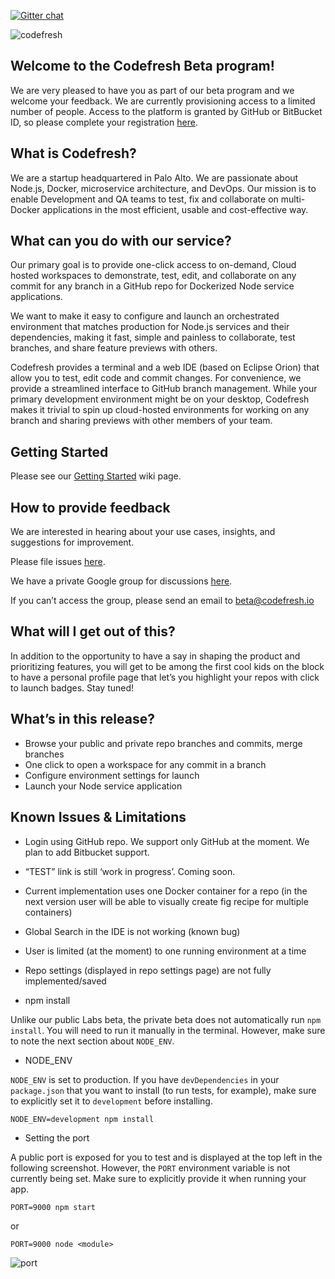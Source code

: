 [![Gitter chat](https://badges.gitter.im/codefresh-io/beta.png)](https://gitter.im/codefresh-io/beta "Gitter chat")

![codefresh](https://dl.dropboxusercontent.com/u/7079908/public_images/codefresh_logo_web.png)

## Welcome to the Codefresh Beta program!

We are very pleased to have you as part of our beta program and we welcome your feedback. We are currently provisioning access to a limited number of people. Access to the platform is granted by GitHub or BitBucket ID, so please complete your registration [here](http://goo.gl/forms/PjMqFDysVG).

## What is Codefresh?

We are a startup headquartered in Palo Alto. We are passionate about Node.js, Docker, microservice architecture, and DevOps. Our mission is to enable Development and QA teams to test, fix and collaborate on multi-Docker applications in the most efficient, usable and cost-effective way.

## What can you do with our service?

Our primary goal is to provide one-click access to on-demand, Cloud hosted workspaces to demonstrate, test, edit, and collaborate on any commit for any branch in a GitHub repo for Dockerized Node service applications.

We want to make it easy to configure and launch an orchestrated environment that matches production for Node.js services and their dependencies, making it fast, simple and painless to collaborate, test branches, and share feature previews with others.

Codefresh provides a terminal and a web IDE (based on Eclipse Orion) that allow you to test, edit code and commit changes. For convenience, we provide a streamlined interface to GitHub branch management. While your primary development environment might be on your desktop, Codefresh makes it trivial to spin up cloud-hosted environments for working on any branch and sharing previews with other members of your team.

## Getting Started

Please see our [Getting Started](https://github.com/codefresh-io/beta/wiki/Getting-Started) wiki page.

## How to provide feedback

We are interested in hearing about your use cases, insights, and suggestions for improvement.

Please file issues [here](https://github.com/codefresh-io/beta/issues).

We have a private Google group for discussions [here](https://groups.google.com/forum/#!forum/codefresh-private-beta).

If you can’t access the group, please send an email to beta@codefresh.io

## What will I get out of this?

In addition to the opportunity to have a say in shaping the product and prioritizing features, you will get to be among the first cool kids on the block to have a personal profile page that let’s you highlight your repos with click to launch badges. Stay tuned!

## What’s in this release?

 * Browse your public and private repo branches and commits, merge branches
 * One click to open a workspace for any commit in a branch
 * Configure environment settings for launch
 * Launch your Node service application

## Known Issues & Limitations

 * Login using GitHub repo. We support only GitHub at the moment. We plan to add Bitbucket support.
 * “TEST” link is still ‘work in progress’. Coming soon. 
 * Current implementation uses one Docker container for a repo (in the next version user will be able to visually create fig recipe for multiple containers) 
 * Global Search in the IDE is not working (known bug)
 * User is limited (at the moment) to one running environment at a time
 * Repo settings (displayed in repo settings page) are not fully implemented/saved

 * npm install

Unlike our public Labs beta, the private beta does not automatically run `npm install`. You will need to run it manually in the terminal. However, make sure to note the next section about `NODE_ENV`.

* NODE_ENV

`NODE_ENV` is set to production. If you have `devDependencies` in your `package.json` that you want to install (to run tests, for example), make sure to explicitly set it to `development` before installing.

    NODE_ENV=development npm install

 * Setting the port

A public port is exposed for you to test and is displayed at the top left in the following screenshot. However, the `PORT` environment variable is not currently being set. Make sure to explicitly provide it when running your app.

    PORT=9000 npm start

or

    PORT=9000 node <module>

![port](http://images.codefresh.io.s3.amazonaws.com/getting-started/port-assignment.png)


